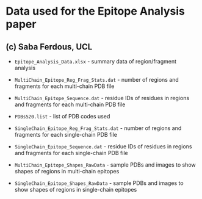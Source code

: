 Data used for the Epitope Analysis paper
========================================

(c) Saba Ferdous, UCL
---------------------

- `Epitope_Analysis_Data.xlsx` - summary data of region/fragment analysis

- `MultiChain_Epitope_Reg_Frag_Stats.dat` - number of regions and fragments for each multi-chain PDB file

- `MultiChain_Epitope_Sequence.dat` - residue IDs of residues in regions and fragments for each multi-chain PDB file

- `PDBs520.list` - list of PDB codes used

- `SingleChain_Epitope_Reg_Frag_Stats.dat` - number of regions and fragments for each single-chain PDB file

- `SingleChain_Epitope_Sequence.dat` - residue IDs of residues in regions and fragments for each single-chain PDB file

- `MultiChain_Epitope_Shapes_RawData` - sample PDBs and images to show shapes of regions in multi-chain epitopes

- `SingleChain_Epitope_Shapes_RawData` - sample PDBs and images to show shapes of regions in single-chain epitopes

